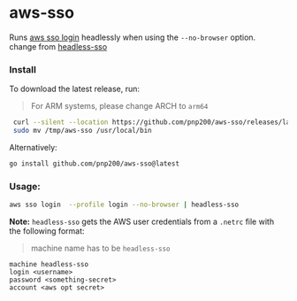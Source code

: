 # aws-sso
Runs [aws sso login]() headlessly when using the `--no-browser` option.    
change from [headless-sso](https://github.com/mziyabo/headless-sso)

### Install
To download the latest release, run:
> For ARM systems, please change ARCH to `arm64`

``` sh
 curl --silent --location https://github.com/pnp200/aws-sso/releases/latest/download/aws-sso_0.1.0_$(uname -s)_x86_64.tar.gz | tar xz -C /tmp/
 sudo mv /tmp/aws-sso /usr/local/bin
```

Alternatively:

``` sh
go install github.com/pnp200/aws-sso@latest
```

### Usage:
``` bash
aws sso login  --profile login --no-browser | headless-sso
```

**Note:** `headless-sso` gets the AWS user credentials from a `.netrc` file with the following format:
 > machine name has to be `headless-sso`

```
machine headless-sso
login <username>
password <something-secret>
account <aws opt secret>
```
